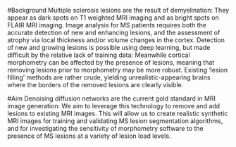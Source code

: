 #Background 
Multiple sclerosis lesions are the result of demyelination: They appear as dark spots on T1 weighted MRI imaging and as bright spots on FLAIR MRI imaging. Image analysis for MS patients requires both the accurate detection of new and enhancing lesions, and the assessment of atrophy via local thickness and/or volume changes in the cortex. Detection of new and growing lesions is possible using deep learning, but made difficult by the relative lack of training data: Meanwhile cortical morphometry can be affected by the presence of lesions, meaning that removing lesions prior to morphometry may be more robust. Existing ‘lesion filling’ methods are rather crude, yielding unrealistic-appearing brains where the borders of the removed lesions are clearly visible.

#Aim
Denoising diffusion networks are the current gold standard in MRI image generation: We aim to leverage this technology to remove and add lesions to existing MRI images. This will allow us to create realistic synthetic MRI images for training and validating MS lesion segmentation algorithms, and for investigating the sensitivity of morphometry software to the presence of MS lesions at a variety of lesion load levels.
